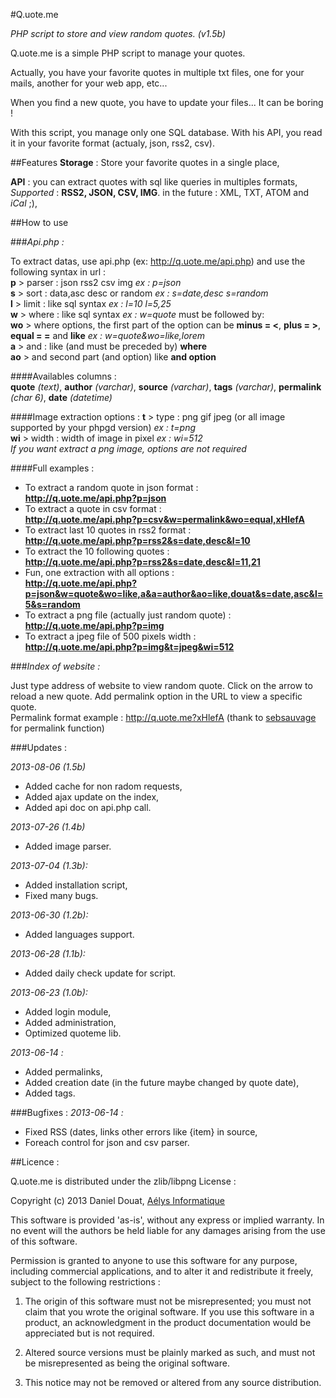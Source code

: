 #Q.uote.me

*PHP script to store and view random quotes. (v1.5b)*

Q.uote.me is a simple PHP script to manage your quotes.

Actually, you have your favorite quotes in multiple txt files, one for your mails, another for your web app, etc...

When you find a new quote, you have to update your files... It can be boring !

With this script, you manage only one SQL database. With his API, you read it in your favorite format (actualy, json, rss2, csv).

##Features
**Storage** : Store your favorite quotes in a single place,  

**API** : you can extract quotes with sql like queries in multiples formats,  
_Supported_ : **RSS2, JSON, CSV, IMG**. in the future : XML, TXT, ATOM and _iCal_ ;),  

##How to use

###_Api.php :_

To extract datas, use api.php (ex: http://q.uote.me/api.php) and use the following syntax in url :  
**p** > parser : json rss2 csv img _ex : p=json_  
**s** > sort : data,asc desc or random _ex : s=date,desc s=random_  
**l** > limit : like sql syntax _ex : l=10 l=5,25_  
**w** > where : like sql syntax _ex : w=quote_ must be followed by:  
**wo** > where options, the first part of the option can be **minus = <**, **plus = >**, **equal = =** and **like** _ex : w=quote&wo=like,lorem_  
**a** > and : like (and must be preceded by) **where**  
**ao** > and second part (and option) like **and option**

####Availables columns :  
**quote** _(text)_, **author** _(varchar)_, **source** _(varchar)_, **tags** _(varchar)_, **permalink** _(char 6)_, **date** _(datetime)_

####Image extraction options :
**t** > type : png gif jpeg (or all image supported by your phpgd version) _ex : t=png_  
**wi** > width : width of image in pixel _ex : wi=512_  
_If you want extract a png image, options are not required_  

####Full examples :  

- To extract a random quote in json format :  
**http://q.uote.me/api.php?p=json**
- To extract a quote in csv format :  
**http://q.uote.me/api.php?p=csv&w=permalink&wo=equal,xHlefA**
- To extract last 10 quotes in rss2 format :  
**http://q.uote.me/api.php?p=rss2&s=date,desc&l=10**
- To extract the 10 following quotes :  
**http://q.uote.me/api.php?p=rss2&s=date,desc&l=11,21**
- Fun, one extraction with all options :  
**http://q.uote.me/api.php?p=json&w=quote&wo=like,a&a=author&ao=like,douat&s=date,asc&l=5&s=random**
- To extract a png file (actually just random quote) :  
**http://q.uote.me/api.php?p=img**  
- To extract a jpeg file of 500 pixels width :  
**http://q.uote.me/api.php?p=img&t=jpeg&wi=512**  

###_Index of website :_

Just type address of website to view random quote. Click on the arrow to reload a new quote. Add permalink option in the URL to view a specific quote.  
Permalink format example : http://q.uote.me?xHlefA (thank to [sebsauvage](https://github.com/sebsauvage/Shaarli) for permalink function)

###Updates :

_2013-08-06 (1.5b)_
- Added cache for non radom requests,
- Added ajax update on the index,
- Added api doc on api.php call.

_2013-07-26 (1.4b)_
- Added image parser.

_2013-07-04 (1.3b):_
- Added installation script,
- Fixed many bugs.

_2013-06-30 (1.2b):_
- Added languages support.

_2013-06-28 (1.1b):_
- Added daily check update for script.

_2013-06-23 (1.0b):_
- Added login module,
- Added administration,
- Optimized quoteme lib.

_2013-06-14 :_
- Added permalinks,
- Added creation date (in the future maybe changed by quote date),
- Added tags.

###Bugfixes :
_2013-06-14 :_
- Fixed RSS (dates, links other errors like {item} in source,
- Foreach control for json and csv parser.

##Licence :

Q.uote.me is distributed under the zlib/libpng License :  

Copyright (c) 2013 Daniel Douat, [Aélys Informatique](http://aelys-info.fr)  

This software is provided 'as-is', without any express or implied warranty. In no event will the authors be held liable for any damages arising from the use of this software.  

Permission is granted to anyone to use this software for any purpose, including commercial applications, and to alter it and redistribute it freely, subject to the following restrictions :  

1. The origin of this software must not be misrepresented; you must not claim that you wrote the original software. If you use this software in a product, an acknowledgment in the product documentation would be appreciated but is not required.  

2. Altered source versions must be plainly marked as such, and must not be misrepresented as being the original software.  

3. This notice may not be removed or altered from any source distribution.
